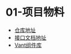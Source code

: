 # 01-项目物料

- [仓库地址](https://gitee.com/laotang1234/157vue#%E9%9D%A2%E7%BB%8F%E9%A1%B9%E7%9B%AE)
- [接口文档地址](https://apifox.com/apidoc/docs-site/934563/api-19465917)
- [Vant组件库](https://vant-ui.github.io/vant/#/zh-CN)